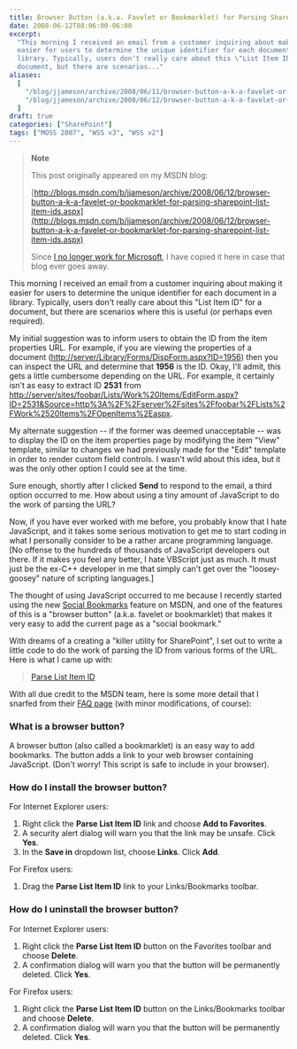 ```yaml
---
title: Browser Button (a.k.a. Favelet or Bookmarklet) for Parsing SharePoint List Item IDs
date: 2008-06-12T08:06:00-06:00
excerpt:
  "This morning I received an email from a customer inquiring about making it
  easier for users to determine the unique identifier for each document in a
  library. Typically, users don't really care about this \"List Item ID\" for a
  document, but there are scenarios..."
aliases:
  [
    "/blog/jjameson/archive/2008/06/11/browser-button-a-k-a-favelet-or-bookmarklet-for-parsing-sharepoint-list-item-ids.aspx",
    "/blog/jjameson/archive/2008/06/12/browser-button-a-k-a-favelet-or-bookmarklet-for-parsing-sharepoint-list-item-ids.aspx",
  ]
draft: true
categories: ["SharePoint"]
tags: ["MOSS 2007", "WSS v3", "WSS v2"]
---
```


> **Note**
>
> This post originally appeared on my MSDN blog:
>
> [http://blogs.msdn.com/b/jjameson/archive/2008/06/12/browser-button-a-k-a-favelet-or-bookmarklet-for-parsing-sharepoint-list-item-ids.aspx](http://blogs.msdn.com/b/jjameson/archive/2008/06/12/browser-button-a-k-a-favelet-or-bookmarklet-for-parsing-sharepoint-list-item-ids.aspx)
>
> Since
> [I no longer work for Microsoft](/blog/jjameson/2011/09/02/last-day-with-microsoft),
> I have copied it here in case that blog ever goes away.

This morning I received an email from a customer inquiring about making it
easier for users to determine the unique identifier for each document in a
library. Typically, users don't really care about this "List Item ID" for a
document, but there are scenarios where this is useful (or perhaps even
required).

My initial suggestion was to inform users to obtain the ID from the item
properties URL. For example, if you are viewing the properties of a document
([http://server/Library/Forms/DispForm.aspx?ID=1956](http://server/Library/Forms/DispForm.aspx?ID=1956))
then you can inspect the URL and determine that **1956** is the ID. Okay, I'll
admit, this gets a little cumbersome depending on the URL. For example, it
certainly isn't as easy to extract ID **2531** from
[http://server/sites/foobar/Lists/Work%20Items/EditForm.aspx?ID=2531&Source=http%3A%2F%2Fserver%2Fsites%2Ffoobar%2FLists%2FWork%2520Items%2FOpenItems%2Easpx](http://server/sites/foobar/Lists/Work%20Items/EditForm.aspx?ID=2531&Source=http%3A%2F%2Fserver%2Fsites%2Ffoobar%2FLists%2FWork%2520Items%2FOpenItems%2Easpx).

My alternate suggestion -- if the former was deemed unacceptable -- was to
display the ID on the item properties page by modifying the item "View"
template, similar to changes we had previously made for the "Edit" template in
order to render custom field controls. I wasn't wild about this idea, but it was
the only other option I could see at the time.

Sure enough, shortly after I clicked **Send** to respond to the email, a third
option occurred to me. How about using a tiny amount of JavaScript to do the
work of parsing the URL?

Now, if you have ever worked with me before, you probably know that I hate
JavaScript, and it takes some serious motivation to get me to start coding in
what I personally consider to be a rather arcane programming language. [No
offense to the hundreds of thousands of JavaScript developers out there. If it
makes you feel any better, I hate VBScript just as much. It must just be the
ex-C++ developer in me that simply can't get over the "loosey-goosey" nature of
scripting languages.]

The thought of using JavaScript occurred to me because I recently started using
the new [Social Bookmarks](http://social.msdn.microsoft.com/bookmarks) feature
on MSDN, and one of the features of this is a "browser button" (a.k.a. favelet
or bookmarklet) that makes it very easy to add the current page as a "social
bookmark."

With dreams of a creating a "killer utility for SharePoint", I set out to write
a little code to do the work of parsing the ID from various forms of the URL.
Here is what I came up with:

> [Parse List Item ID](javascript:s=location.href;pos1=s.indexOf%28'DispForm.aspx?ID=',%200%29;if%28pos1==-1%29{window.alert%28"Unable%20to%20determine%20List%20Item%20ID%20from%20URL."%29;}else{pos1+='DispForm.aspx?ID='.length;pos2=s.indexOf%28'&',%20pos1%29;if%28pos2==-1%29{pos2=s.length;}listItemIntId=s.substr%28pos1,%20pos2-pos1%29;window.alert%28'List%20Item%20ID:%20'%20+%20listItemIntId%29;})

With all due credit to the MSDN team, here is some more detail that I snarfed
from their [FAQ page](http://social.msdn.microsoft.com/bookmarks/en-US/FAQ)
(with minor modifications, of course):

### What is a browser button?

A browser button (also called a bookmarklet) is an easy way to add bookmarks.
The button adds a link to your web browser containing JavaScript. (Don't worry!
This script is safe to include in your browser).

### How do I install the browser button?

For Internet Explorer users:

1. Right click the **Parse List Item ID** link and choose **Add to Favorites**.
2. A security alert dialog will warn you that the link may be unsafe. Click
   **Yes**.
3. In the **Save in** dropdown list, choose **Links**. Click **Add**.

For Firefox users:

1. Drag the **Parse List Item ID** link to your Links/Bookmarks toolbar.

### How do I uninstall the browser button?

For Internet Explorer users:

1. Right click the **Parse List Item ID** button on the Favorites toolbar and
   choose **Delete**.
2. A confirmation dialog will warn you that the button will be permanently
   deleted. Click **Yes**.

For Firefox users:

1. Right click the **Parse List Item ID** button on the Links/Bookmarks toolbar
   and choose **Delete**.
2. A confirmation dialog will warn you that the button will be permanently
   deleted. Click **Yes**.
